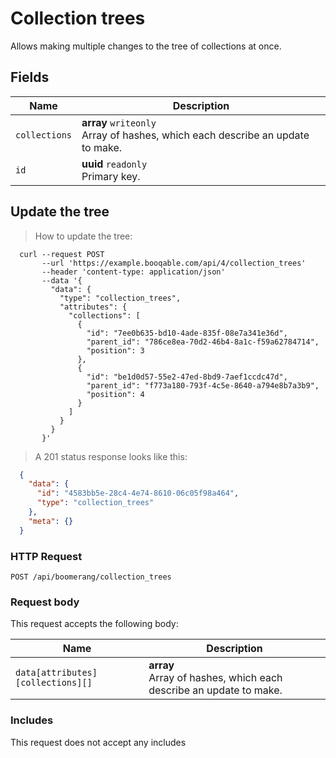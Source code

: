 # Collection trees

Allows making multiple changes to the tree of collections at once.

## Fields

 Name | Description
-- | --
`collections` | **array** `writeonly`<br>Array of hashes, which each describe an update to make. 
`id` | **uuid** `readonly`<br>Primary key.


## Update the tree


> How to update the tree:

```shell
  curl --request POST
       --url 'https://example.booqable.com/api/4/collection_trees'
       --header 'content-type: application/json'
       --data '{
         "data": {
           "type": "collection_trees",
           "attributes": {
             "collections": [
               {
                 "id": "7ee0b635-bd10-4ade-835f-08e7a341e36d",
                 "parent_id": "786ce8ea-70d2-46b4-8a1c-f59a62784714",
                 "position": 3
               },
               {
                 "id": "be1d0d57-55e2-47ed-8bd9-7aef1ccdc47d",
                 "parent_id": "f773a180-793f-4c5e-8640-a794e8b7a3b9",
                 "position": 4
               }
             ]
           }
         }
       }'
```

> A 201 status response looks like this:

```json
  {
    "data": {
      "id": "4583bb5e-28c4-4e74-8610-06c05f98a464",
      "type": "collection_trees"
    },
    "meta": {}
  }
```

### HTTP Request

`POST /api/boomerang/collection_trees`

### Request body

This request accepts the following body:

Name | Description
-- | --
`data[attributes][collections][]` | **array** <br>Array of hashes, which each describe an update to make. 


### Includes

This request does not accept any includes